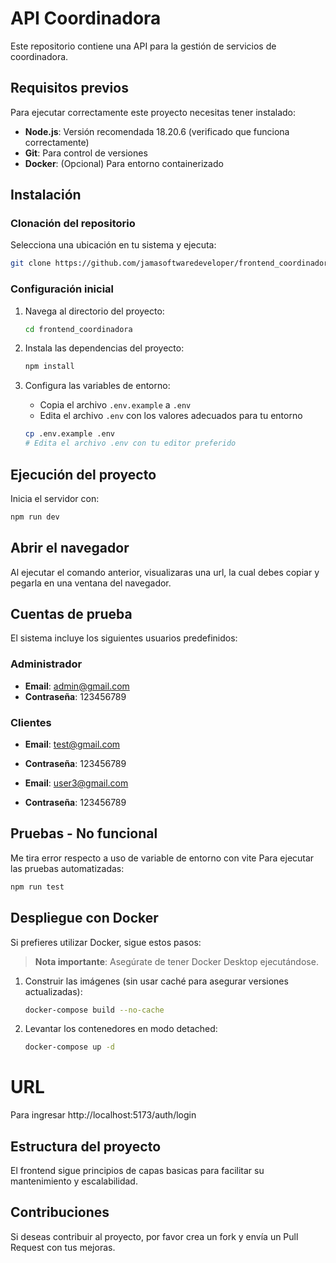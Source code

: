 # API Coordinadora

Este repositorio contiene una API para la gestión de servicios de coordinadora.

## Requisitos previos

Para ejecutar correctamente este proyecto necesitas tener instalado:

- **Node.js**: Versión recomendada 18.20.6 (verificado que funciona correctamente)
- **Git**: Para control de versiones
- **Docker**: (Opcional) Para entorno containerizado

## Instalación

### Clonación del repositorio

Selecciona una ubicación en tu sistema y ejecuta:

```bash
git clone https://github.com/jamasoftwaredeveloper/frontend_coordinadora.git
```

### Configuración inicial

1. Navega al directorio del proyecto:
   ```bash
   cd frontend_coordinadora
   ```

2. Instala las dependencias del proyecto:
   ```bash
   npm install
   ```

3. Configura las variables de entorno:
   - Copia el archivo `.env.example` a `.env`
   - Edita el archivo `.env` con los valores adecuados para tu entorno

   ```bash
   cp .env.example .env
   # Edita el archivo .env con tu editor preferido
   ```


## Ejecución del proyecto

Inicia el servidor con:

```bash
npm run dev
```


## Abrir el navegador
Al ejecutar el comando anterior, visualizaras una url, la cual debes copiar y pegarla en una ventana del navegador.

## Cuentas de prueba

El sistema incluye los siguientes usuarios predefinidos:

### Administrador
- **Email**: admin@gmail.com
- **Contraseña**: 123456789

### Clientes
- **Email**: test@gmail.com
- **Contraseña**: 123456789

- **Email**: user3@gmail.com
- **Contraseña**: 123456789

## Pruebas  - No funcional
Me tira error respecto a uso de variable de entorno con vite
Para ejecutar las pruebas automatizadas:

```bash
npm run test
```

## Despliegue con Docker

Si prefieres utilizar Docker, sigue estos pasos:

> **Nota importante**: Asegúrate de tener Docker Desktop ejecutándose.

1. Construir las imágenes (sin usar caché para asegurar versiones actualizadas):
   ```bash
   docker-compose build --no-cache
   ```

2. Levantar los contenedores en modo detached:
   ```bash
   docker-compose up -d
   ```

# URL
Para ingresar
http://localhost:5173/auth/login 

## Estructura del proyecto

El frontend sigue principios de capas basicas para facilitar su mantenimiento y escalabilidad.

## Contribuciones

Si deseas contribuir al proyecto, por favor crea un fork y envía un Pull Request con tus mejoras.
